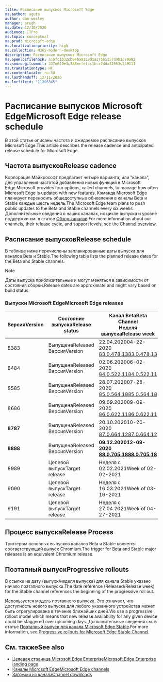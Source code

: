 ```yaml
---
title: Расписание выпусков Microsoft Edge
ms.author: aguta
author: dan-wesley
manager: srugh
ms.date: 12/10/2020
audience: ITPro
ms.topic: conceptual
ms.prod: microsoft-edge
ms.localizationpriority: high
ms.collection: M365-modern-desktop
description: Расписание выпусков Microsoft Edge
ms.openlocfilehash: a5bfc1b32cb94ba8329d1a37bb5357d9b1c70a02
ms.sourcegitcommit: 337e640e3c388eefefcc1bce2dda32663c349111
ms.translationtype: HT
ms.contentlocale: ru-RU
ms.lasthandoff: 12/11/2020
ms.locfileid: "11206345"
---
```

# <span data-ttu-id="63fa4-103">Расписание выпусков Microsoft Edge</span><span class="sxs-lookup"><span data-stu-id="63fa4-103">Microsoft Edge release schedule</span></span>

<span data-ttu-id="63fa4-104">В этой статье описаны частота и ожидаемое расписание выпусков Microsoft Edge.</span><span class="sxs-lookup"><span data-stu-id="63fa4-104">This article describes the release cadence and anticipated release schedule for Microsoft Edge.</span></span>

## <span data-ttu-id="63fa4-105">Частота выпусков</span><span class="sxs-lookup"><span data-stu-id="63fa4-105">Release cadence</span></span>

<span data-ttu-id="63fa4-106">Корпорация Майкрософт предлагает четыре варианта, или "канала", для управления частотой добавления новых функций в Microsoft Edge.</span><span class="sxs-lookup"><span data-stu-id="63fa4-106">Microsoft provides four options, called channels, to manage how often Microsoft Edge is updated with new features.</span></span> <span data-ttu-id="63fa4-107">Команда Microsoft Edge планирует переносить общедоступные обновления в каналы Beta и Stable каждые шесть недель.</span><span class="sxs-lookup"><span data-stu-id="63fa4-107">The Microsoft Edge team plans to push public updates to the Beta and Stable channels every six weeks.</span></span> <span data-ttu-id="63fa4-108">Дополнительные сведения о наших каналах, их цикле выпуска и уровне поддержки см. в статье [Обзор каналов](https://docs.microsoft.com/DeployEdge/microsoft-edge-channels#channel-overview).</span><span class="sxs-lookup"><span data-stu-id="63fa4-108">For more information about our channels, their release cycle, and support levels, see the [Channel overview](https://docs.microsoft.com/DeployEdge/microsoft-edge-channels#channel-overview).</span></span>

## <span data-ttu-id="63fa4-109">Расписание выпусков</span><span class="sxs-lookup"><span data-stu-id="63fa4-109">Release schedule</span></span>

<span data-ttu-id="63fa4-110">В таблице ниже перечислены запланированные даты выпуска для каналов Beta и Stable.</span><span class="sxs-lookup"><span data-stu-id="63fa4-110">The following table lists the planned release dates for the Beta and Stable channels.</span></span>

> [!NOTE]
> <span data-ttu-id="63fa4-111">Даты выпуска приблизительные и могут меняться в зависимости от состояния сборки.</span><span class="sxs-lookup"><span data-stu-id="63fa4-111">Release dates are approximate and might vary based on build status.</span></span>

### <span data-ttu-id="63fa4-112">Выпуски Microsoft Edge</span><span class="sxs-lookup"><span data-stu-id="63fa4-112">Microsoft Edge releases</span></span>

| <span data-ttu-id="63fa4-113">Версия</span><span class="sxs-lookup"><span data-stu-id="63fa4-113">Version</span></span> | <span data-ttu-id="63fa4-114">Состояние выпуска</span><span class="sxs-lookup"><span data-stu-id="63fa4-114">Release status</span></span> | <span data-ttu-id="63fa4-115">Канал Beta</span><span class="sxs-lookup"><span data-stu-id="63fa4-115">Beta Channel</span></span><br><span data-ttu-id="63fa4-116">Неделя выпуска</span><span class="sxs-lookup"><span data-stu-id="63fa4-116">Release week</span></span> | <span data-ttu-id="63fa4-117">Канал Stable</span><span class="sxs-lookup"><span data-stu-id="63fa4-117">Stable Channel</span></span><br><span data-ttu-id="63fa4-118">Неделя выпуска</span><span class="sxs-lookup"><span data-stu-id="63fa4-118">Release week</span></span> |
|---------|-----|------|--------|
| <span data-ttu-id="63fa4-119">83</span><span class="sxs-lookup"><span data-stu-id="63fa4-119">83</span></span> | <span data-ttu-id="63fa4-120">Выпущена</span><span class="sxs-lookup"><span data-stu-id="63fa4-120">Released</span></span><br><span data-ttu-id="63fa4-121">Версия</span><span class="sxs-lookup"><span data-stu-id="63fa4-121">Version</span></span> | <span data-ttu-id="63fa4-122">22.04.2020</span><span class="sxs-lookup"><span data-stu-id="63fa4-122">04-22-2020</span></span><br>[<span data-ttu-id="63fa4-123">83.0.478.13</span><span class="sxs-lookup"><span data-stu-id="63fa4-123">83.0.478.13</span></span>](https://docs.microsoft.com/DeployEdge/microsoft-edge-relnote-beta-channel#version-83047813-april-22) | <span data-ttu-id="63fa4-124">21.05.2020</span><span class="sxs-lookup"><span data-stu-id="63fa4-124">05-21-2020</span></span><br> [<span data-ttu-id="63fa4-125">83.0.478.37</span><span class="sxs-lookup"><span data-stu-id="63fa4-125">83.0.478.37</span></span>](https://docs.microsoft.com/DeployEdge/microsoft-edge-relnote-stable-channel#version-83047837-may-21) |
| <span data-ttu-id="63fa4-126">84</span><span class="sxs-lookup"><span data-stu-id="63fa4-126">84</span></span> | <span data-ttu-id="63fa4-127">Выпущена</span><span class="sxs-lookup"><span data-stu-id="63fa4-127">Released</span></span><br><span data-ttu-id="63fa4-128">Версия</span><span class="sxs-lookup"><span data-stu-id="63fa4-128">Version</span></span> | <span data-ttu-id="63fa4-129">02.06.2020</span><span class="sxs-lookup"><span data-stu-id="63fa4-129">06-02-2020</span></span><br>[<span data-ttu-id="63fa4-130">84.0.522.11</span><span class="sxs-lookup"><span data-stu-id="63fa4-130">84.0.522.11</span></span>](https://docs.microsoft.com/DeployEdge/microsoft-edge-relnote-beta-channel#version-84052211-june-2) | <span data-ttu-id="63fa4-131">16.07.2020</span><span class="sxs-lookup"><span data-stu-id="63fa4-131">07-16-2020</span></span><br> [<span data-ttu-id="63fa4-132">84.0.522.40.</span><span class="sxs-lookup"><span data-stu-id="63fa4-132">84.0.522.40</span></span>](https://docs.microsoft.com/DeployEdge/microsoft-edge-relnote-stable-channel#version-84052240-july-16) |
| <span data-ttu-id="63fa4-133">85</span><span class="sxs-lookup"><span data-stu-id="63fa4-133">85</span></span> | <span data-ttu-id="63fa4-134">Выпущена</span><span class="sxs-lookup"><span data-stu-id="63fa4-134">Released</span></span><br><span data-ttu-id="63fa4-135">Версия</span><span class="sxs-lookup"><span data-stu-id="63fa4-135">Version</span></span> | <span data-ttu-id="63fa4-136">28.07.2020</span><span class="sxs-lookup"><span data-stu-id="63fa4-136">07-28-2020</span></span><br>[<span data-ttu-id="63fa4-137">85.0.564.18</span><span class="sxs-lookup"><span data-stu-id="63fa4-137">85.0.564.18</span></span>](https://docs.microsoft.com/DeployEdge/microsoft-edge-relnote-beta-channel#version-85056418-july-28)  | <span data-ttu-id="63fa4-138">27.08.2020</span><span class="sxs-lookup"><span data-stu-id="63fa4-138">08-27-2020</span></span><br>[<span data-ttu-id="63fa4-139">85.0.564.41</span><span class="sxs-lookup"><span data-stu-id="63fa4-139">85.0.564.41</span></span>](https://docs.microsoft.com/DeployEdge/microsoft-edge-relnote-stable-channel#version-85056441-august-27) |
| <span data-ttu-id="63fa4-140">86</span><span class="sxs-lookup"><span data-stu-id="63fa4-140">86</span></span> | <span data-ttu-id="63fa4-141">Выпущена</span><span class="sxs-lookup"><span data-stu-id="63fa4-141">Released</span></span><br><span data-ttu-id="63fa4-142">Версия</span><span class="sxs-lookup"><span data-stu-id="63fa4-142">Version</span></span> | <span data-ttu-id="63fa4-143">09.09.2020</span><span class="sxs-lookup"><span data-stu-id="63fa4-143">09-09-2020</span></span><br>[<span data-ttu-id="63fa4-144">86.0.622.11</span><span class="sxs-lookup"><span data-stu-id="63fa4-144">86.0.622.11</span></span>](https://docs.microsoft.com/DeployEdge/microsoft-edge-relnote-beta-channel#version-86062211-september-9) | <span data-ttu-id="63fa4-145">09.10.2020</span><span class="sxs-lookup"><span data-stu-id="63fa4-145">10-09-2020</span></span><br>[<span data-ttu-id="63fa4-146">86.0.622.38</span><span class="sxs-lookup"><span data-stu-id="63fa4-146">86.0.622.38</span></span>](https://docs.microsoft.com/deployedge/microsoft-edge-relnote-stable-channel#version-86062238-october-9) |
| **<span data-ttu-id="63fa4-147">87</span><span class="sxs-lookup"><span data-stu-id="63fa4-147">87</span></span>** | <span data-ttu-id="63fa4-148">Выпущена</span><span class="sxs-lookup"><span data-stu-id="63fa4-148">Released</span></span><br><span data-ttu-id="63fa4-149">Версия</span><span class="sxs-lookup"><span data-stu-id="63fa4-149">Version</span></span> | <span data-ttu-id="63fa4-150">20.10.2020</span><span class="sxs-lookup"><span data-stu-id="63fa4-150">10-20-2020</span></span><br>[<span data-ttu-id="63fa4-151">87.0.664.12</span><span class="sxs-lookup"><span data-stu-id="63fa4-151">87.0.664.12</span></span>](https://docs.microsoft.com/deployedge/microsoft-edge-relnote-beta-channel#version-87066412--october-20) | **<span data-ttu-id="63fa4-152">19.11.2020</span><span class="sxs-lookup"><span data-stu-id="63fa4-152">11-19-2020</span></span>**<br>**[<span data-ttu-id="63fa4-153">87.0.664.41</span><span class="sxs-lookup"><span data-stu-id="63fa4-153">87.0.664.41</span></span>](https://docs.microsoft.com/deployedge/microsoft-edge-relnote-stable-channel#version-87066441-november-19)** |
| **<span data-ttu-id="63fa4-154">88</span><span class="sxs-lookup"><span data-stu-id="63fa4-154">88</span></span>** | <span data-ttu-id="63fa4-155">Выпущена</span><span class="sxs-lookup"><span data-stu-id="63fa4-155">Released</span></span><br><span data-ttu-id="63fa4-156">Версия</span><span class="sxs-lookup"><span data-stu-id="63fa4-156">Version</span></span> | **<span data-ttu-id="63fa4-157">09.12.2020</span><span class="sxs-lookup"><span data-stu-id="63fa4-157">12-09-2020</span></span>**<br>**[<span data-ttu-id="63fa4-158">88.0.705.18</span><span class="sxs-lookup"><span data-stu-id="63fa4-158">88.0.705.18</span></span>](https://docs.microsoft.com/deployedge/microsoft-edge-relnote-beta-channel#version-88070518-december-9)** | <span data-ttu-id="63fa4-159">Неделя с 21.01.2021</span><span class="sxs-lookup"><span data-stu-id="63fa4-159">Week of 01-21-2021</span></span> |
| <span data-ttu-id="63fa4-160">89</span><span class="sxs-lookup"><span data-stu-id="63fa4-160">89</span></span> | <span data-ttu-id="63fa4-161">Целевой выпуск</span><span class="sxs-lookup"><span data-stu-id="63fa4-161">Target release</span></span> | <span data-ttu-id="63fa4-162">Неделя с 02.02.2021</span><span class="sxs-lookup"><span data-stu-id="63fa4-162">Week of 02-02-2021</span></span> | <span data-ttu-id="63fa4-163">Неделя с 04.03.2021</span><span class="sxs-lookup"><span data-stu-id="63fa4-163">Week of 03-04-2021</span></span> |
| <span data-ttu-id="63fa4-164">90</span><span class="sxs-lookup"><span data-stu-id="63fa4-164">90</span></span> | <span data-ttu-id="63fa4-165">Целевой выпуск</span><span class="sxs-lookup"><span data-stu-id="63fa4-165">Target release</span></span> | <span data-ttu-id="63fa4-166">Неделя с 16.03.2021</span><span class="sxs-lookup"><span data-stu-id="63fa4-166">Week of 03-16-2021</span></span> | <span data-ttu-id="63fa4-167">Неделя с 15.04.2021</span><span class="sxs-lookup"><span data-stu-id="63fa4-167">Week of 4-15-2021</span></span> |
| <span data-ttu-id="63fa4-168">91</span><span class="sxs-lookup"><span data-stu-id="63fa4-168">91</span></span> | <span data-ttu-id="63fa4-169">Целевой выпуск</span><span class="sxs-lookup"><span data-stu-id="63fa4-169">Target release</span></span> | <span data-ttu-id="63fa4-170">Неделя с 27.04.2021</span><span class="sxs-lookup"><span data-stu-id="63fa4-170">Week of 04-27-2021</span></span> | <span data-ttu-id="63fa4-171">Неделя с 27.05.2021</span><span class="sxs-lookup"><span data-stu-id="63fa4-171">Week of 05-27-2021</span></span> |

## <span data-ttu-id="63fa4-172">Процесс выпуска</span><span class="sxs-lookup"><span data-stu-id="63fa4-172">Release Process</span></span>

<span data-ttu-id="63fa4-173">Триггером основных выпусков каналов Beta и Stable является соответствующий выпуск Chromium.</span><span class="sxs-lookup"><span data-stu-id="63fa4-173">The trigger for Beta and Stable major releases is an equivalent Chromium release.</span></span>

## <span data-ttu-id="63fa4-174">Поэтапный выпуск</span><span class="sxs-lookup"><span data-stu-id="63fa4-174">Progressive rollouts</span></span>

<span data-ttu-id="63fa4-175">В ссылке на дату (выпуск/неделя выпуска) для канала Stable указано начало поэтапного выпуска.</span><span class="sxs-lookup"><span data-stu-id="63fa4-175">The date reference (Released/Release week) for the Stable channel references the beginning of the progressive roll out.</span></span>

<span data-ttu-id="63fa4-176">Используется модель поэтапного выпуска. Это означает, что доступность нового выпуска для любого указанного устройства может быть отрегулирована в течение ближайших дней.</span><span class="sxs-lookup"><span data-stu-id="63fa4-176">We use a progressive rollout model which means that new release availability for any given device could be staggered over upcoming days.</span></span> <span data-ttu-id="63fa4-177">Дополнительные сведения см. в статье [Поэтапный выпуск для канала Microsoft Edge Stable](microsoft-edge-update-progressive-rollout.md).</span><span class="sxs-lookup"><span data-stu-id="63fa4-177">For more information, see [Progressive rollouts for Microsoft Edge Stable Channel](microsoft-edge-update-progressive-rollout.md).</span></span>

## <span data-ttu-id="63fa4-178">См. также</span><span class="sxs-lookup"><span data-stu-id="63fa4-178">See also</span></span>

- [<span data-ttu-id="63fa4-179">Целевая страница Microsoft Edge Enterprise</span><span class="sxs-lookup"><span data-stu-id="63fa4-179">Microsoft Edge Enterprise landing page</span></span>](https://aka.ms/EdgeEnterprise)
- [<span data-ttu-id="63fa4-180">Каналы Microsoft Edge</span><span class="sxs-lookup"><span data-stu-id="63fa4-180">Microsoft Edge channels</span></span>](microsoft-edge-channels.md)
- [<span data-ttu-id="63fa4-181">Загрузки из канала</span><span class="sxs-lookup"><span data-stu-id="63fa4-181">Channel downloads</span></span>](https://www.microsoft.com/edge/business/download)